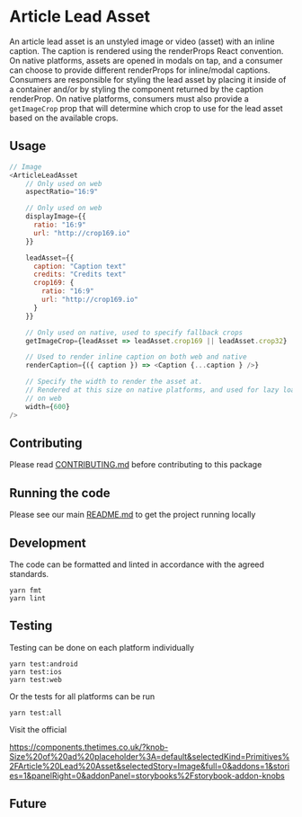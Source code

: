 # Article Lead Asset

An article lead asset is an unstyled image or video (asset) with an inline
caption. The caption is rendered using the renderProps React convention. On
native platforms, assets are opened in modals on tap, and a consumer can choose
to provide different renderProps for inline/modal captions. Consumers are
responsible for styling the lead asset by placing it inside of a container
and/or by styling the component returned by the caption renderProp. On native
platforms, consumers must also provide a `getImageCrop` prop that will determine
which crop to use for the lead asset based on the available crops.

## Usage

```js
// Image
<ArticleLeadAsset
    // Only used on web
    aspectRatio="16:9"

    // Only used on web
    displayImage={{
      ratio: "16:9"
      url: "http://crop169.io"
    }}

    leadAsset={{
      caption: "Caption text"
      credits: "Credits text"
      crop169: {
        ratio: "16:9"
        url: "http://crop169.io"
      }
    }}

    // Only used on native, used to specify fallback crops
    getImageCrop={leadAsset => leadAsset.crop169 || leadAsset.crop32}

    // Used to render inline caption on both web and native
    renderCaption={({ caption }) => <Caption {...caption } />}

    // Specify the width to render the asset at.
    // Rendered at this size on native platforms, and used for lazy loading
    // on web
    width={600}
/>
```

## Contributing

Please read [CONTRIBUTING.md](./CONTRIBUTING.md) before contributing to this
package

## Running the code

Please see our main [README.md](../README.md) to get the project running locally

## Development

The code can be formatted and linted in accordance with the agreed standards.

```
yarn fmt
yarn lint
```

## Testing

Testing can be done on each platform individually

```
yarn test:android
yarn test:ios
yarn test:web
```

Or the tests for all platforms can be run

```
yarn test:all
```

Visit the official

https://components.thetimes.co.uk/?knob-Size%20of%20ad%20placeholder%3A=default&selectedKind=Primitives%2FArticle%20Lead%20Asset&selectedStory=Image&full=0&addons=1&stories=1&panelRight=0&addonPanel=storybooks%2Fstorybook-addon-knobs

<!-- Add the storybook link here. -->

## Future

<!-- Add details of future development here. -->

